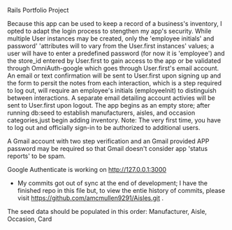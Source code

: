 Rails Portfolio Project

Because this app  can be used to keep a record of a business's inventory, I opted to adapt the login process to stengthen my app's security. While multiple User instances may  be created, only the 'employee initials' and password' 'attributes will to vary from the User.first instances' values; a user will have to enter a predefined password (for now it is 'employee') and the store_id entered by User.first to gain access to the app or be validated through OmniAuth-google which goes through User.first's email account. An email or text confirmation will be sent to User.first upon signing up and the form to persit the notes from each interaction, which is a step required to log out, will require an employee's initials (employeeInit) to distinguish between interactions. A separate email detailing account activies will be sent to User.first upon logout.  The app begins as an empty store; after running db:seed to establish manufacturers, aisles, and occasion categories,just begin adding inventory. Note: The very first time, you have to log out and officially sign-in to be authorized to additional users.  

A Gmail account with two step verification and an Gmail provided APP password may be required so that Gmail doesn't consider app 'status reports' to be spam.

Google Authenticate is working on  http://127.0.0.1:3000

- My commits got out of sync at the end of development; I have the finished repo in this file but, to view the entie history of commits, please visit https://github.com/amcmullen9291/Aisles.git .

The seed data should be populated in this order: Manufacturer, Aisle, Occasion, Card
